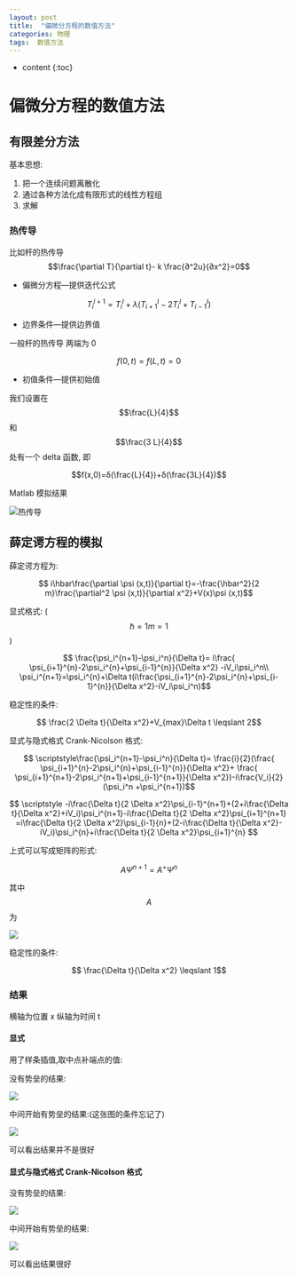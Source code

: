 ```yaml
---
layout: post
title:  "偏微分方程的数值方法"
categories: 物理
tags:  数值方法
---
```

* content
{:toc}

# 偏微分方程的数值方法
## 有限差分方法
基本思想:
1. 把一个连续问题离散化
2. 通过各种方法化成有限形式的线性方程组
3. 求解
### 热传导
比如杆的热传导
$$\frac{\partial T}{\partial t}- k \frac{∂^2u}{∂x^2}=0$$

- 偏微分方程—提供迭代公式

$$T_i^{l+1}=T_i^l+λ(T_{i+1}^l-2T_i^l+T_{i-1}^l)$$

- 边界条件—提供边界值

一般杆的热传导 两端为 0

$$f(0,t)=f(L,t)=0$$

- 初值条件—提供初始值

我们设置在$$\frac{L}{4}$$ 和 $$\frac{3 L}{4}$$ 处有一个 delta 函数, 即

$$f(x,0)=δ(\frac{L}{4})+δ(\frac{3L}{4})$$

Matlab 模拟结果

![热传导]( ftp://138.68.254.164/ftp/store/shuzhi/热传导.png)


## 薛定谔方程的模拟
薛定谔方程为:

$$ i\hbar\frac{\partial \psi (x,t)}{\partial t}=-\frac{\hbar^2}{2 m}\frac{\partial^2 \psi (x,t)}{\partial x^2}+V(x)\psi (x,t)$$

显式格式: ($$\hbar =1 m=1$$)

$$ \frac{\psi_i^{n+1}-\psi_i^n}{\Delta t}= i\frac{
  \psi_{i+1}^{n}-2\psi_i^{n}+\psi_{i-1}^{n}}{\Delta x^2} -iV_i\psi_i^n\\
\psi_i^{n+1}=\psi_i^{n}+\Delta t(i\frac{\psi_{i+1}^{n}-2\psi_i^{n}+\psi_{i-1}^{n}}{\Delta x^2}-iV_i\psi_i^n)$$

稳定性的条件:

$$ \frac{2 \Delta t}{\Delta x^2}+V_{max}\Delta t \leqslant 2$$

显式与隐式格式 Crank-Nicolson 格式:

$$ \scriptstyle\frac{\psi_i^{n+1}-\psi_i^n}{\Delta t}= \frac{i}{2}(\frac{
  \psi_{i+1}^{n}-2\psi_i^{n}+\psi_{i-1}^{n}}{\Delta x^2}+ \frac{
    \psi_{i+1}^{n+1}-2\psi_i^{n+1}+\psi_{i-1}^{n+1}}{\Delta x^2})-i\frac{V_i}{2}(\psi_i^n +\psi_i^{n+1})$$

$$ \scriptstyle
    -i\frac{\Delta t}{2 \Delta x^2}\psi_{i-1}^{n+1}+(2+i\frac{\Delta t}{\Delta x^2}+iV_i)\psi_i^{n+1}-i\frac{\Delta t}{2 \Delta x^2}\psi_{i+1}^{n+1} =i\frac{\Delta t}{2 \Delta x^2}\psi_{i-1}{n}+(2-i\frac{\Delta t}{\Delta x^2}-iV_i)\psi_i^{n}+i\frac{\Delta t}{2 \Delta x^2}\psi_{i+1}^{n}
$$

上式可以写成矩阵的形式:

$$ A \Psi^{n+1}=A^+ \Psi^n$$

其中 $$A$$ 为

![](ftp://138.68.254.164/ftp/store/shuzhi/juzhen.png)

稳定性的条件:

$$ \frac{\Delta t}{\Delta x^2} \leqslant 1$$

### 结果

横轴为位置 x 纵轴为时间 t

#### 显式

用了样条插值,取中点补端点的值:

没有势垒的结果:

![](ftp://138.68.254.164/ftp/store/shuzhi/kong_xs.png)

中间开始有势垒的结果:(这张图的条件忘记了)

![](ftp://138.68.254.164/ftp/store/shuzhi/one_xs.png)

可以看出结果并不是很好

#### 显式与隐式格式 Crank-Nicolson 格式

没有势垒的结果:

![](ftp://138.68.254.164/ftp/store/shuzhi/kong_xys.png)

中间开始有势垒的结果:

![](ftp://138.68.254.164/ftp/store/shuzhi/one_xys.png)

可以看出结果很好
